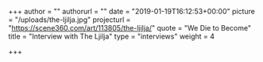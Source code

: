 +++
author = ""
authorurl = ""
date = "2019-01-19T16:12:53+00:00"
picture = "/uploads/the-ljilja.jpg"
projecturl = "https://scene360.com/art/113805/the-ljilja/"
quote = "We Die to Become"
title = "Interview with The Ljilja"
type = "interviews"
weight = 4

+++
